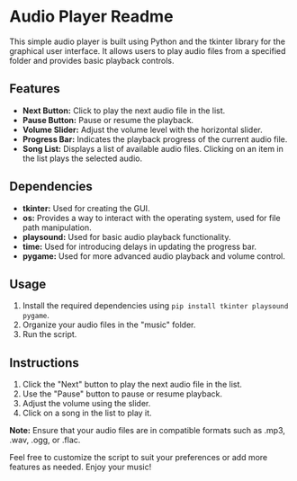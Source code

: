 # Audio Player Readme

This simple audio player is built using Python and the tkinter library for the graphical user interface. It allows users to play audio files from a specified folder and provides basic playback controls.

## Features
- **Next Button:** Click to play the next audio file in the list.
- **Pause Button:** Pause or resume the playback.
- **Volume Slider:** Adjust the volume level with the horizontal slider.
- **Progress Bar:** Indicates the playback progress of the current audio file.
- **Song List:** Displays a list of available audio files. Clicking on an item in the list plays the selected audio.

## Dependencies
- **tkinter:** Used for creating the GUI.
- **os:** Provides a way to interact with the operating system, used for file path manipulation.
- **playsound:** Used for basic audio playback functionality.
- **time:** Used for introducing delays in updating the progress bar.
- **pygame:** Used for more advanced audio playback and volume control.

## Usage
1. Install the required dependencies using `pip install tkinter playsound pygame`.
2. Organize your audio files in the "music" folder.
3. Run the script.

## Instructions
1. Click the "Next" button to play the next audio file in the list.
2. Use the "Pause" button to pause or resume playback.
3. Adjust the volume using the slider.
4. Click on a song in the list to play it.

**Note:** Ensure that your audio files are in compatible formats such as .mp3, .wav, .ogg, or .flac.

Feel free to customize the script to suit your preferences or add more features as needed. Enjoy your music!
